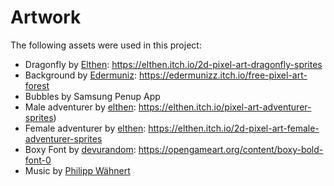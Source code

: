 # Artwork

The following assets were used in this project:

 - Dragonfly by [Elthen](https://elthen.itch.io/): https://elthen.itch.io/2d-pixel-art-dragonfly-sprites
 - Background by [Edermuniz](https://edermunizz.itch.io/): https://edermunizz.itch.io/free-pixel-art-forest
 - Bubbles by Samsung Penup App
 - Male adventurer by [elthen](https://elthen.itch.io): https://elthen.itch.io/pixel-art-adventurer-sprites)
 - Female adventurer by [elthen](https://elthen.itch.io): https://elthen.itch.io/2d-pixel-art-female-adventurer-sprites
 - Boxy Font by [devurandom](https://opengameart.org/users/devurandom): https://opengameart.org/content/boxy-bold-font-0
 - Music by [Philipp Wähnert](http://www.youtube.com/@philwnrt)
